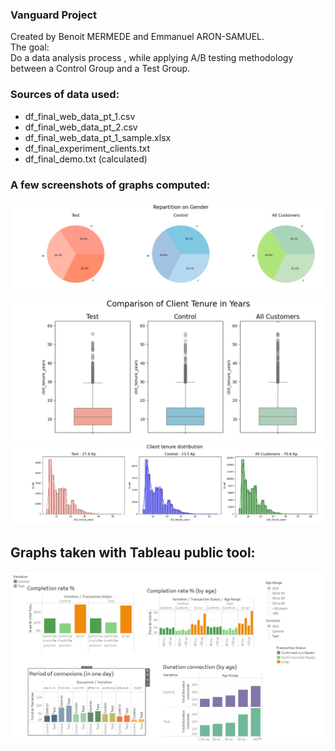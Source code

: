 ### Vanguard Project<br>

Created by Benoit MERMEDE and Emmanuel ARON-SAMUEL.<br>
The goal:<br>
Do a data analysis process , while applying A/B testing methodology between a Control Group and a Test Group.<br>

### Sources of data used:<br>
- df_final_web_data_pt_1.csv  <br>
- df_final_web_data_pt_2.csv  <br>
- df_final_web_data_pt_1_sample.xlsx  <br>
- df_final_experiment_clients.txt
- df_final_demo.txt (calculated)

### A few screenshots of graphs computed: <br>

![repartition on gender](images/repartition_on_gender.png)  
![client_tenure_in_years](images/client_tenure_in_years.png) 
![client_tenure_distribution](images/client_tenure_distribution.png) <br>
## Graphs taken with Tableau public tool: <br>
![tableau_dashboard](images/tableau_dashboard.png) 

